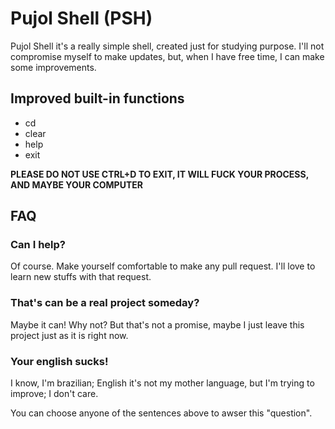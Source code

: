 # Pujol Shell (PSH)

Pujol Shell it's a really simple shell, created just for studying purpose.
I'll not compromise myself to make updates, but, when I have free time, I can make some improvements.


## Improved built-in functions

- cd
- clear
- help
- exit

**PLEASE DO NOT USE CTRL+D TO EXIT, IT WILL FUCK YOUR PROCESS, AND MAYBE YOUR COMPUTER**


## FAQ

### Can I help?

Of course. Make yourself comfortable to make any pull request. I'll love to learn new stuffs with that request.

### That's can be a real project someday?

Maybe it can! Why not?
But that's not a promise, maybe I just leave this project just as it is right now.

### Your english sucks!

I know, I'm brazilian; English it's not my mother language, but I'm trying to improve; I don't care.

You can choose anyone of the sentences above to awser this "question".

